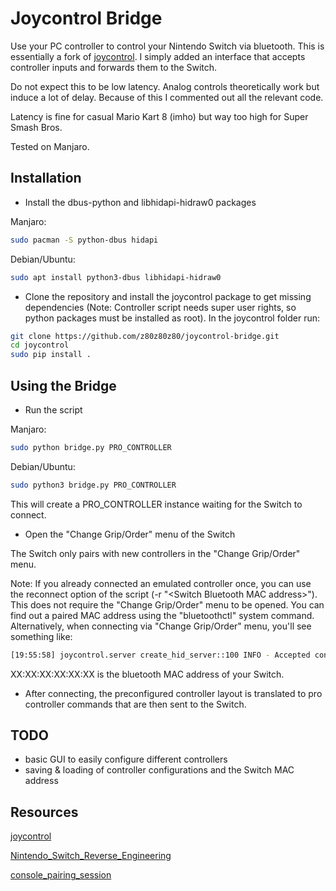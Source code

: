 # Joycontrol Bridge

Use your PC controller to control your Nintendo Switch via bluetooth. This is essentially a fork of [joycontrol](https://github.com/mart1nro/joycontrol/). I simply added an interface that accepts controller inputs and forwards them to the Switch.

Do not expect this to be low latency. Analog controls theoretically work but induce a lot of delay. Because of this I commented out all the relevant code.

Latency is fine for casual Mario Kart 8 (imho) but way too high for Super Smash Bros.

Tested on Manjaro.

## Installation
- Install the dbus-python and libhidapi-hidraw0 packages

Manjaro:
```bash
sudo pacman -S python-dbus hidapi
```

Debian/Ubuntu:
```bash
sudo apt install python3-dbus libhidapi-hidraw0
```

- Clone the repository and install the joycontrol package to get missing dependencies (Note: Controller script needs super user rights, so python packages must be installed as root). In the joycontrol folder run:
```bash
git clone https://github.com/z80z80z80/joycontrol-bridge.git
cd joycontrol
sudo pip install .
```

## Using the Bridge
- Run the script

Manjaro:
```bash
sudo python bridge.py PRO_CONTROLLER
```

Debian/Ubuntu:
```bash
sudo python3 bridge.py PRO_CONTROLLER
```

This will create a PRO_CONTROLLER instance waiting for the Switch to connect.

- Open the "Change Grip/Order" menu of the Switch

The Switch only pairs with new controllers in the "Change Grip/Order" menu.

Note: If you already connected an emulated controller once, you can use the reconnect option of the script (-r "\<Switch Bluetooth MAC address>").
This does not require the "Change Grip/Order" menu to be opened. You can find out a paired MAC address using the "bluetoothctl" system command.
Alternatively, when connecting via "Change Grip/Order" menu, you'll see something like:
```bash
[19:55:58] joycontrol.server create_hid_server::100 INFO - Accepted connection at psm 19 from ('XX:XX:XX:XX:XX:XX', 19)
```
XX:XX:XX:XX:XX:XX is the bluetooth MAC address of your Switch. 

- After connecting, the preconfigured controller layout is translated to pro controller commands that are then sent to the Switch.

## TODO
- basic GUI to easily configure different controllers
- saving & loading of controller configurations and the Switch MAC address

## Resources
[joycontrol](https://github.com/mart1nro/joycontrol/)

[Nintendo_Switch_Reverse_Engineering](https://github.com/dekuNukem/Nintendo_Switch_Reverse_Engineering)

[console_pairing_session](https://github.com/timmeh87/switchnotes/blob/master/console_pairing_session)
